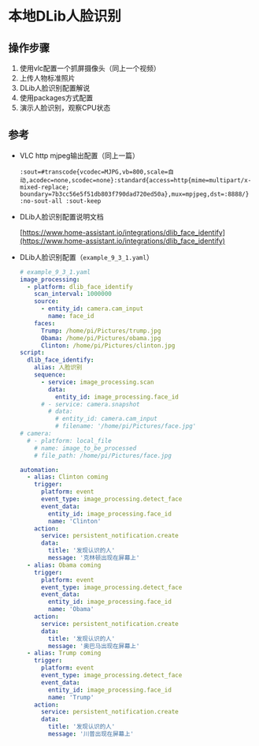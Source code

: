 # 本地DLib人脸识别

## 操作步骤

1. 使用vlc配置一个抓屏摄像头（同上一个视频）
2. 上传人物标准照片
3. DLib人脸识别配置解说
4. 使用packages方式配置
5. 演示人脸识别，观察CPU状态

## 参考

- VLC http mjpeg输出配置（同上一篇）

  `:sout=#transcode{vcodec=MJPG,vb=800,scale=自动,acodec=none,scodec=none}:standard{access=http{mime=multipart/x-mixed-replace; boundary=7b3cc56e5f51db803f790dad720ed50a},mux=mpjpeg,dst=:8888/} :no-sout-all :sout-keep`

- DLib人脸识别配置说明文档

  [https://www.home-assistant.io/integrations/dlib_face_identify](https://www.home-assistant.io/integrations/dlib_face_identify)

- DLib人脸识别配置（`example_9_3_1.yaml`）

  ```yaml
  # example_9_3_1.yaml
  image_processing:
    - platform: dlib_face_identify
      scan_interval: 1000000
      source:
        - entity_id: camera.cam_input
          name: face_id
      faces:
        Trump: /home/pi/Pictures/trump.jpg
        Obama: /home/pi/Pictures/obama.jpg
        Clinton: /home/pi/Pictures/clinton.jpg
  script:
    dlib_face_identify:
      alias: 人脸识别
      sequence:
        - service: image_processing.scan
          data:
            entity_id: image_processing.face_id
        # - service: camera.snapshot
          # data:
            # entity_id: camera.cam_input
            # filename: '/home/pi/Pictures/face.jpg'
  # camera:
    # - platform: local_file
      # name: image_to_be_processed
      # file_path: /home/pi/Pictures/face.jpg

  automation:
    - alias: Clinton coming
      trigger:
        platform: event
        event_type: image_processing.detect_face
        event_data:
          entity_id: image_processing.face_id
          name: 'Clinton'
      action:
        service: persistent_notification.create
        data:
          title: '发现认识的人'
          message: '克林顿出现在屏幕上'
    - alias: Obama coming
      trigger:
        platform: event
        event_type: image_processing.detect_face
        event_data:
          entity_id: image_processing.face_id
          name: 'Obama'
      action:
        service: persistent_notification.create
        data:
          title: '发现认识的人'
          message: '奥巴马出现在屏幕上'
    - alias: Trump coming
      trigger:
        platform: event
        event_type: image_processing.detect_face
        event_data:
          entity_id: image_processing.face_id
          name: 'Trump'
      action:
        service: persistent_notification.create
        data:
          title: '发现认识的人'
          message: '川普出现在屏幕上'
  ```